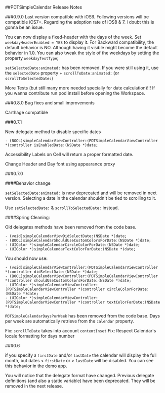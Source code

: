 ##PDTSimpleCalendar Release Notes

###0.9.0
Last version compatible with iOS6. Following versions will be compatible iOS7+. Regarding the adoption rate of iOS8 & 7. I doubt this is gonna be an issue.

You can now display a fixed-header with the days of the week. Set `weekdayHeaderEnabled = YES` to display it. For Backward compatibility, the default behavior is NO. Although having it visible might become the default behavior in 1.0.
You can also tweak the style of the weekdays by setting the property `weekdayTextType`;

`setSelectedDate:animated:` has been removed. If you were still using it, use the `selectedDate` property +  `scrollToDate:animated:` (or `scrollToSelectedDate:`)

More Tests (but still many more needed specially for date calculation)!!! If you wanna contribute run pod install before opening the Workspace.

###0.8.0
Bug fixes and small improvements

Carthage compatible

###0.7.1

New delegate method to disable specific dates

`- (BOOL)simpleCalendarViewController:(PDTSimpleCalendarViewController *)controller isEnabledDate:(NSDate *)date;`

Accessibility Labels on Cell will return a proper formatted date.

Change Header and Day font using appearance proxy

###0.7.0

####Behavior change

`setSelectedDate:animated:` is now deprecated and will be removed in next version. Selecting a date in the calendar shouldn't be tied to scrolling to it.

Use `setSelectedDate:` & `scrollToSelectedDate:` instead.

####Spring Cleaning:

Old delegates methods have been removed from the code base.

````
- (void)simpleCalendarViewDidSelectDate:(NSDate *)date;
- (BOOL)simpleCalendarShouldUseCustomColorsForDate:(NSDate *)date;
- (UIColor *)simpleCalendarCircleColorForDate:(NSDate *)date;
- (UIColor *)simpleCalendarTextColorForDate:(NSDate *)date;
````

You should now use:

````
- (void)simpleCalendarViewController:(PDTSimpleCalendarViewController *)controller didSelectDate:(NSDate *)date;
- (BOOL)simpleCalendarViewController:(PDTSimpleCalendarViewController *)controller shouldUseCustomColorsForDate:(NSDate *)date;
- (UIColor *)simpleCalendarViewController:(PDTSimpleCalendarViewController *)controller circleColorForDate:(NSDate *)date;
- (UIColor *)simpleCalendarViewController:(PDTSimpleCalendarViewController *)controller textColorForDate:(NSDate *)date;
````

`PDTSimpleCalendarDaysPerWeek` has been removed from the code base. Days per week are automatically retrieve from the `calendar` property.

Fix: `scrollToDate` takes into account `contentInset`
Fix: Respect Calendar's locale formatting for days number

###0.6

if you specify a `firstDate` and/or `lastDate` the calendar will display the full month, but dates < `firstDate` or > `lastDate` will be disabled. You can see this behavior in the demo app.

You will notice that the delegate format have changed. Previous delegate definitions (and also a static variable) have been deprecated. They will be removed in the next release.
